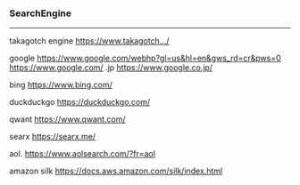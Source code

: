 ### SearchEngine
---
takagotch engine
https://www.takagotch.../

google
https://www.google.com/webhp?gl=us&hl=en&gws_rd=cr&pws=0
https://www.google.com/
.jp
https://www.google.co.jp/

bing
https://www.bing.com/

duckduckgo
https://duckduckgo.com/

qwant
https://www.qwant.com/

searx
https://searx.me/

aol.
https://www.aolsearch.com/?fr=aol

amazon silk
https://docs.aws.amazon.com/silk/index.html


```
```

```
```

```
```


